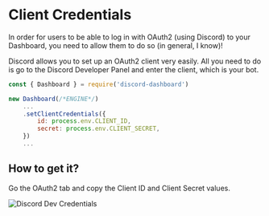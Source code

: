 # Client Credentials <Badge type="warning" text="REQUIRED" />

In order for users to be able to log in with OAuth2 (using Discord) to your Dashboard, you need to allow them to do so (in general, I know)!

Discord allows you to set up an OAuth2 client very easily. All you need to do is go to the Discord Developer Panel and enter the client, which is your bot.

```js
const { Dashboard } = require('discord-dashboard')

new Dashboard(/*ENGINE*/)
    ...
    .setClientCredentials({
        id: process.env.CLIENT_ID,
        secret: process.env.CLIENT_SECRET,
    })
    ...
```

## How to get it?

Go the OAuth2 tab and copy the Client ID and Client Secret values.

![Discord Dev Credentials](/images/discord_dev_credentials.png)
